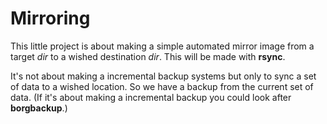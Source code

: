 # Mirroring

This little project is about making a simple automated mirror image from a target *dir* to a wished destination *dir*. This will be made with **rsync**. 

It's not about making a incremental backup systems but only to sync a set of data to a wished location. So we have a backup from the current set of data. (If it's about making a incremental backup you could look after **borgbackup**.)